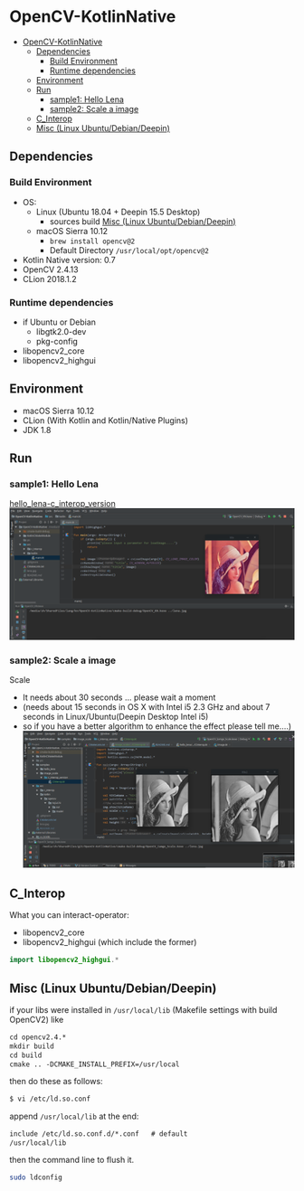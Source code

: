 # OpenCV-KotlinNative

<!-- TOC -->

- [OpenCV-KotlinNative](#opencv-kotlinnative)
	- [Dependencies](#dependencies)
		- [Build Environment](#build-environment)
		- [Runtime dependencies](#runtime-dependencies)
	- [Environment](#environment)
	- [Run](#run)
		- [sample1: Hello Lena](#sample1-hello-lena)
		- [sample2: Scale a image](#sample2-scale-a-image)
	- [C_Interop](#c_interop)
	- [Misc (Linux Ubuntu/Debian/Deepin)](#misc-linux-ubuntudebiandeepin)

<!-- /TOC -->

## Dependencies

### Build Environment 
- OS: 
    - Linux (Ubuntu 18.04 + Deepin 15.5 Desktop)
        - sources build [Misc (Linux Ubuntu/Debian/Deepin)](#misc-linux-ubuntudebiandeepin)
    - macOS Sierra 10.12 
        - `brew install opencv@2`
        - Default Directory `/usr/local/opt/opencv@2`
- Kotlin Native version: 0.7
- OpenCV 2.4.13
- CLion 2018.1.2

### Runtime dependencies
- if Ubuntu or Debian
    - libgtk2.0-dev
    - pkg-config
- libopencv2_core
- libopencv2_highgui

## Environment
- macOS Sierra 10.12
- CLion (With Kotlin and Kotlin/Native Plugins)
- JDK 1.8

## Run
### sample1: Hello Lena
[hello_lena-c_interop_version](https://github.com/zxj5470/OpenCV-KotlinNative/blob/master/samples/hello_lena/c_interop_version/CInterop.kt)
![finally you can see lena.jpg](./pic/pic0.png)

### sample2: Scale a image
Scale 
- It needs about 30 seconds ... please wait a moment 
- (needs about 15 seconds in OS X with Intel i5 2.3 GHz and about 7 seconds in Linux/Ubuntu(Deepin Desktop Intel i5)
- so if you have a better algorithm to enhance the effect please tell me....)
![scale](./pic/pic1.png)

## C_Interop
What you can interact-operator:
- libopencv2_core
- libopencv2_highgui (which include the former)

```kotlin
import libopencv2_highgui.*
```

## Misc (Linux Ubuntu/Debian/Deepin)

if your libs were installed in `/usr/local/lib` (Makefile settings with build OpenCV2)
like
```
cd opencv2.4.*
mkdir build
cd build
cmake .. -DCMAKE_INSTALL_PREFIX=/usr/local
```
then do these as follows:
```bash
$ vi /etc/ld.so.conf
```
append `/usr/local/lib` at the end:
```
include /etc/ld.so.conf.d/*.conf   # default
/usr/local/lib
```
then the command line to flush it.
```bash
sudo ldconfig
```
